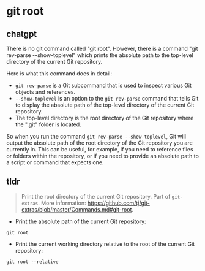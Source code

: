 # git root 
## chatgpt 
There is no git command called "git root". However, there is a command "git rev-parse --show-toplevel" which prints the absolute path to the top-level directory of the current Git repository.

Here is what this command does in detail:

- `git rev-parse` is a Git subcommand that is used to inspect various Git objects and references.
- `--show-toplevel` is an option to the `git rev-parse` command that tells Git to display the absolute path of the top-level directory of the current Git repository.
- The top-level directory is the root directory of the Git repository where the ".git" folder is located.

So when you run the command `git rev-parse --show-toplevel`, Git will output the absolute path of the root directory of the Git repository you are currently in. This can be useful, for example, if you need to reference files or folders within the repository, or if you need to provide an absolute path to a script or command that expects one. 

## tldr 
 
> Print the root directory of the current Git repository.
> Part of `git-extras`.
> More information: <https://github.com/tj/git-extras/blob/master/Commands.md#git-root>.

- Print the absolute path of the current Git repository:

`git root`

- Print the current working directory relative to the root of the current Git repository:

`git root --relative`
